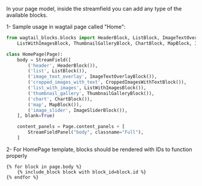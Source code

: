 In your page model, inside the streamfield you can add any type of the available blocks.

1- Sample usage in wagtail page called "Home":
```python
from wagtail_blocks.blocks import HeaderBlock, ListBlock, ImageTextOverlayBlock, CroppedImagesWithTextBlock, \
    ListWithImagesBlock, ThumbnailGalleryBlock, ChartBlock, MapBlock, ImageSliderBlock

class HomePage(Page):
    body = StreamField([
        ('header', HeaderBlock()),
        ('list', ListBlock()),
        ('image_text_overlay', ImageTextOverlayBlock()),
        ('cropped_images_with_text', CroppedImagesWithTextBlock()),
        ('list_with_images', ListWithImagesBlock()),
        ('thumbnail_gallery', ThumbnailGalleryBlock()),
        ('chart', ChartBlock()),
        ('map', MapBlock()),
        ('image_slider', ImageSliderBlock()),
    ], blank=True)

    content_panels = Page.content_panels + [
        StreamFieldPanel("body", classname="Full"),
    ]

```
2- For HomePage template, blocks should be rendered with IDs to function properly
```
{% for block in page.body %}
    {% include_block block with block_id=block.id %}
{% endfor %}
```